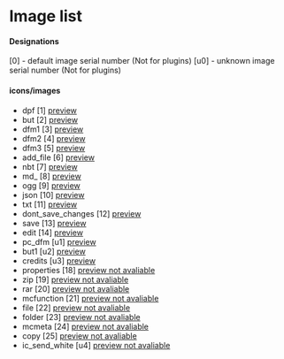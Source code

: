 # Image list
#### Designations
\[0] - default image serial number (Not for plugins)
\[u0] - unknown image serial number (Not for plugins)
#### icons/images
- dpf \[1] [preview](https://drive.google.com/file/d/1fftAzelibKs6oIob0ntOzdUT0oQJ-dbE/view?usp=sharing)
- but \[2] [preview](https://drive.google.com/file/d/1f6Zkf6Rsni_c8hpB-GmGpoembfRhXuw3/view?usp=sharing)
- dfm1 \[3] [preview](https://drive.google.com/file/d/1fGG8cu5QmxHr-mx4rbhxh8gjHZvPJWWu/view?usp=sharing)
- dfm2 \[4] [preview](https://drive.google.com/file/d/1fe8EpHtm0efqjkA5ssU8vqXkYlBkfPy5/view?usp=sharing)
- dfm3 \[5] [preview](https://drive.google.com/file/d/1fYVAQXeDmZIZpfOPWk9qBOfSOvQNQby2/view?usp=sharing)
- add_file \[6] [preview](https://drive.google.com/file/d/1f-Wf3A-wSX6O-pCKH4seqIDXn0JKM0gh/view?usp=sharing)
- nbt \[7] [preview](https://drive.google.com/file/d/1gOYn1N6wpxnfVg6QZ3OXM0oFBZNPMeN8/view?usp=sharing)
- md_ \[8] [preview](https://drive.google.com/file/d/1g5NrwCN3_4mX_F2Dl4MzIvi7JgbCD1U_/view?usp=sharing)
- ogg \[9] [preview](https://drive.google.com/file/d/1g9BO99uTOimMj3WPiHE5lPCSa31fYKId/view?usp=sharing)
- json \[10] [preview](https://drive.google.com/file/d/1g5YKruaHZB8FZyRU6G-ro_p0MrKywevF/view?usp=sharing)
- txt \[11] [preview](https://drive.google.com/file/d/1gcjwlCPLNt3XvdWdHtdTlDUBU96sO5s0/view?usp=sharing)
- dont_save_changes \[12] [preview](https://drive.google.com/file/d/1fi4auKF7aJmzVxTHHH2AC1uySD4TqD20/view?usp=sharing)
- save \[13] [preview](https://drive.google.com/file/d/1fi4auKF7aJmzVxTHHH2AC1uySD4TqD20/view?usp=sharing)
- edit \[14] [preview](https://drive.google.com/file/d/1fvGJAFdPLG5rPx-187cISoE2m6riNEhY/view?usp=sharing)
- pc_dfm \[u1] [preview](https://drive.google.com/file/d/1gXx9JWEuvXv6eVAqeH2fCHg6etGuobd2/view?usp=sharing)
- but1 \[u2] [preview](https://drive.google.com/file/d/1fEAIky7UOB_ZSOQwJ5b4ELuP-dO_U4Jq/view?usp=sharing)
- credits \[u3] [preview](https://drive.google.com/file/d/1fWwZlmHMBHyEaN-mtx7HjbaIholP0pN4/view?usp=sharing)
- properties \[18] [preview not avaliable]()
- zip \[19] [preview not avaliable]()
- rar \[20] [preview not avaliable]()
- mcfunction \[21] [preview not avaliable]()
- file \[22] [preview not avaliable]()
- folder \[23] [preview not avaliable]()
- mcmeta \[24] [preview not avaliable]()
- copy \[25] [preview not avaliable]()
- ic_send_white \[u4] [preview not avaliable]()
